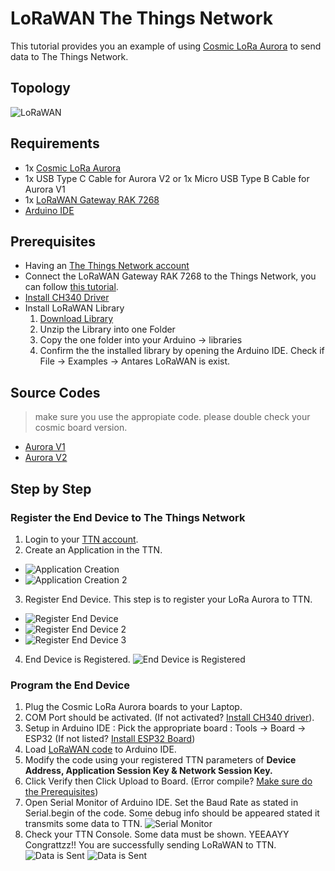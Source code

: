 # LoRaWAN The Things Network

This tutorial provides you an example of using [Cosmic LoRa Aurora](https://www.tokopedia.com/cosmic-iot/lora-aurora-esp32-esp-32-arduino-915-mhz-915mhz-sma-4-8dbi-8ba58) to send data to The Things Network.

## Topology

![LoRaWAN](assets/ttn_network-architecture.png "LoRaWAN")

## Requirements

* 1x [Cosmic LoRa Aurora](https://www.tokopedia.com/cosmic-iot/lora-aurora-esp32-esp-32-arduino-915-mhz-915mhz-sma-4-8dbi-8ba58)
* 1x USB Type C Cable for Aurora V2 or 1x Micro USB Type B Cable for Aurora V1
* 1x [LoRaWAN Gateway RAK 7268](https://www.tokopedia.com/cosmic-iot/gateway-lora-lorawan-merk-rak-tipe-rak7268c-wisgate-edge-lite-2)
* [Arduino IDE](https://www.arduino.cc/en/software)

## Prerequisites

* Having an [The Things Network account](https://au1.cloud.thethings.network/)
* Connect the LoRaWAN Gateway RAK 7268 to the Things Network, you can follow [this tutorial](https://github.com/cosmic-id/lorawan-gateway).
* [Install CH340 Driver](https://sparks.gogo.co.nz/ch340.html)
* Install LoRaWAN Library
  1. [Download Library](/library/LoRaWAN.zip)
  2. Unzip the Library into one Folder
  3. Copy the one folder into your Arduino -> libraries
  4. Confirm the the installed library by opening the Arduino IDE. Check if File -> Examples -> Antares LoRaWAN is exist.

## Source Codes

> make sure you use the appropiate code. please double check your cosmic board version.

* [Aurora V1](examples/aurora-v1-lorawan-generic-send-class-C-ABP/aurora-v1-lorawan-generic-send-class-C-ABP.ino)
* [Aurora V2](examples/aurora-v2-lorawan-generic-send-class-C-ABP/aurora-v2-lorawan-generic-send-class-C-ABP.ino)
## Step by Step

### Register the End Device to The Things Network

1. Login to your [TTN account](https://au1.cloud.thethings.network/).
2. Create an Application in the TTN. 
  * ![Application Creation](assets/application-creation.png "Application Creation")
  * ![Application Creation 2](assets/application-creation-2.png "Application Creation 2")
3. Register End Device. This step is to register your LoRa Aurora to TTN.
  * ![Register End Device](assets/application-created.png "Application Creation")
  * ![Register End Device 2](assets/register-end-device.png "Register End Device 2")
  * ![Register End Device 3](assets/register-end-device-2.png "Register End Device 3")
4. End Device is Registered. ![End Device is Registered](assets/end-device-registered.png "End Device is Registered")

### Program the End Device

1. Plug the Cosmic LoRa Aurora boards to your Laptop.
2. COM Port should be activated. (If not activated? [Install CH340 driver](https://sparks.gogo.co.nz/ch340.html)).
3. Setup in Arduino IDE : Pick the appropriate board : Tools &#8594; Board &#8594; ESP32 (If not listed? [Install ESP32 Board](https://randomnerdtutorials.com/installing-the-esp32-board-in-arduino-ide-windows-instructions/))
4. Load [LoRaWAN code](#source-codes) to Arduino IDE.
6. Modify the code using your registered TTN parameters of **Device Address, Application Session Key & Network Session Key.** 
7. Click Verify then Click Upload to Board. (Error compile? [Make sure do the Prerequisites](#prerequisite))
8. Open Serial Monitor of Arduino IDE. Set the Baud Rate as stated in Serial.begin of the code. Some debug info should be appeared stated it transmits some data to TTN. ![Serial Monitor](assets/serial-monitor.png "Serial Monitor")
9. Check your TTN Console. Some data must be shown. YEEAAYY Congrattzz!! You are successfully sending LoRaWAN to TTN.
![Data is Sent](assets/data-is-sent.png "Data is Sent")
![Data is Sent](assets/data-is-sent-2.png "Data is Sent")
